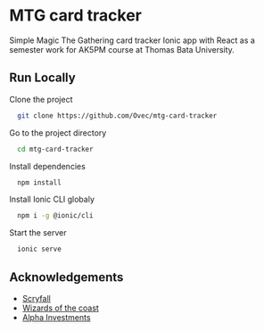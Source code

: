 
# MTG card tracker


Simple Magic The Gathering card tracker Ionic app with React as a semester work for AK5PM course at Thomas Bata University.



## Run Locally

Clone the project

```bash
  git clone https://github.com/Ovec/mtg-card-tracker
```

Go to the project directory

```bash
  cd mtg-card-tracker
```

Install dependencies

```bash
  npm install
```

Install Ionic CLI globaly

```bash
  npm i -g @ionic/cli
```

Start the server

```bash
  ionic serve
```


## Acknowledgements

 - [Scryfall](https://scryfall.com/)
 - [Wizards of the coast](https://magic.wizards.com/en)
 - [Alpha Investments](https://www.youtube.com/@AlphaInvestments69)

